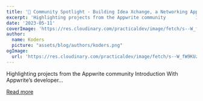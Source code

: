 ```yaml
---
title: '🔦 Community Spotlight - Building Idea Xchange, a Networking App🔦'
excerpt: 'Highlighting projects from the Appwrite community           Introduction   With Appwrite’s developer...'
date: '2023-05-11'
coverImage: 'https://res.cloudinary.com/practicaldev/image/fetch/s--W_fW9KUz--/c_imagga_scale,f_auto,fl_progressive,h_420,q_auto,w_1000/https://dev-to-uploads.s3.amazonaws.com/uploads/articles/3aj2155z3w9chwfhq2p6.jpg'
author:
  name: Koders
  picture: "assets/blog/authors/koders.png"
ogImage:
  url: 'https://res.cloudinary.com/practicaldev/image/fetch/s--W_fW9KUz--/c_imagga_scale,f_auto,fl_progressive,h_420,q_auto,w_1000/https://dev-to-uploads.s3.amazonaws.com/uploads/articles/3aj2155z3w9chwfhq2p6.jpg'
---
```


Highlighting projects from the Appwrite community           Introduction   With Appwrite’s developer...

[Read more](https://dev.to/appwrite/community-spotlight-building-idea-xchange-a-networking-app-5db4)
